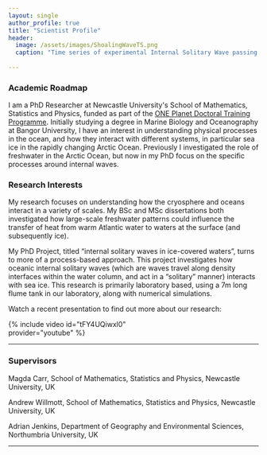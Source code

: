 ```yaml
---
layout: single
author_profile: true
title: "Scientist Profile"
header:
  image: /assets/images/ShoalingWaveTS.png
  caption: "Time series of experimental Internal Solitary Wave passing."
  
---
```


### Academic Roadmap
I am a PhD Researcher at Newcastle University's School of Mathematics, Statistics and Physics, funded as part of the [ONE Planet Doctoral Training Programme](https://research.ncl.ac.uk/one-planet/ourprogramme/). Initially studying a degree in Marine Biology and Oceanography at Bangor University, I have an interest in understanding physical processes in the ocean, and how they interact with different systems, in particular sea ice in the rapidly changing Arctic Ocean. Previously I investigated the role of freshwater in the Arctic Ocean, but now in my PhD focus on the specific processes around internal waves.

### Research Interests

My research focuses on understanding how the cryosphere and oceans interact in a variety of scales. My BSc and MSc dissertations both investigated how large-scale freshwater patterns could influence the transfer of heat from warm Atlantic water to waters at the surface (and subsequently ice). 

My PhD Project, titled “internal solitary waves in ice-covered waters”, turns to more of a process-based approach. This project investigates how oceanic internal solitary waves (which are waves travel along density interfaces within the water column, and act in a “solitary” manner) interacts with sea ice. This research is primarily laboratory based, using a 7m long flume tank in our laboratory, along with numerical simulations.

Watch a recent presentation to find out more about our research:
<div style="width:350px; float: center">
    {% include video id="tFY4UQiwxl0" provider="youtube" %}
</div>

---
### Supervisors

Magda Carr, School of Mathematics, Statistics and Physics, Newcastle University, UK

Andrew Willmott, School of Mathematics, Statistics and Physics, Newcastle University, UK

Adrian Jenkins, Department of Geography and Environmental Sciences, Northumbria University, UK

---
